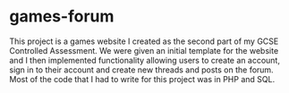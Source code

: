 # games-forum

This project is a games website I created as the second part of my GCSE Controlled Assessment. We were given an initial template for the website and I then implemented functionality allowing users to create an account, sign in to their account and create new threads and posts on the forum. Most of the code that I had to write for this project was in PHP and SQL.
